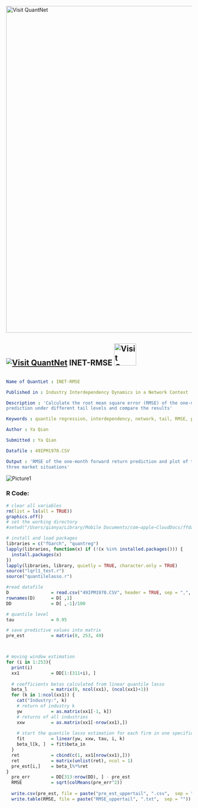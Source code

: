
[<img src="https://github.com/QuantLet/Styleguide-and-FAQ/blob/master/pictures/banner.png" width="888" alt="Visit QuantNet">](http://quantlet.de/)

## [<img src="https://github.com/QuantLet/Styleguide-and-FAQ/blob/master/pictures/qloqo.png" alt="Visit QuantNet">](http://quantlet.de/) **INET-RMSE** [<img src="https://github.com/QuantLet/Styleguide-and-FAQ/blob/master/pictures/QN2.png" width="60" alt="Visit QuantNet 2.0">](http://quantlet.de/)

```yaml

Name of QuantLet : INET-RMSE

Published in : Industry Interdependency Dynamics in a Network Context

Description : 'Calculate the root mean square error (RMSE) of the one-month forward return
prediction under different tail levels and compare the results'

Keywords : quantile regression, interdependency, network, tail, RMSE, predictability

Author : Ya Qian

Submitted : Ya Qian

Datafile : 49IPM1970.CSV

Output : 'RMSE of the one-month forward return prediction and plot of the comparison under the
three market situations'

```

![Picture1](INET-RMSE.png)


### R Code:
```r
# clear all variables
rm(list = ls(all = TRUE))
graphics.off()
# set the working directory
#setwd("/Users/qianya/Library/Mobile Documents/com~apple~CloudDocs/ffdata/test")

# install and load packages
libraries = c("fGarch", "quantreg")
lapply(libraries, function(x) if (!(x %in% installed.packages())) {
  install.packages(x)
})
lapply(libraries, library, quietly = TRUE, character.only = TRUE)
source("lqrl1_test.r")
source("quantilelasso.r")

#read datafile
D                = read.csv("49IPM1970.CSV", header = TRUE, sep = ",", dec = "." )
rownames(D)      = D[ ,1]
DD               = D[ ,-1]/100

# quantile level
tau              = 0.95

# save predictive values into matrix
pre_est          = matrix(0, 253, 49)



# moving window estimation
for (i in 1:253){
  print(i)
  xx1            = DD[1:(311+i), ]
  
  # coefficients betas calculated from linear quantile lasso
  beta_l         = matrix(0, ncol(xx1), (ncol(xx1)+1))
  for (k in 1:ncol(xx1)) {
    cat("Industry:", k)
    # return of industry k
    yw           = as.matrix(xx1[-1, k])
    # returns of all industries
    xxw          = as.matrix(xx1[-nrow(xx1),])  
    
    # start the quantile lasso estimation for each firm in one specific moving window
    fit          = linear(yw, xxw, tau, i, k)
    beta_l[k, ]  = fit$beta_in
  }
  ret            = cbind(c(1, xx1[nrow(xx1),]))
  ret            = matrix(unlist(ret), ncol = 1)
  pre_est[i,]    = beta_l%*%ret
}                          
  pre_err        = DD[313:nrow(DD), ] - pre_est
  RMSE           = sqrt(colMeans(pre_err^2))
  
  write.csv(pre_est, file = paste("pre_est_uppertail", ".csv",  sep = ""))
  write.table(RMSE, file = paste("RMSE_uppertail", ".txt",  sep = ""))
```
